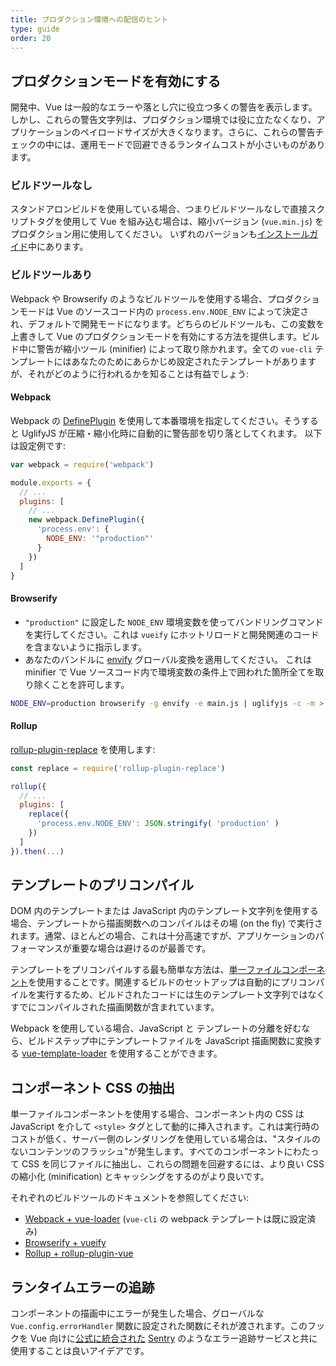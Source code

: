 ```yaml
---
title: プロダクション環境への配信のヒント
type: guide
order: 20
---
```


## プロダクションモードを有効にする

開発中、Vue は一般的なエラーや落とし穴に役立つ多くの警告を表示します。しかし、これらの警告文字列は、プロダクション環境では役に立たなくなり、アプリケーションのペイロードサイズが大きくなります。さらに、これらの警告チェックの中には、運用モードで回避できるランタイムコストが小さいものがあります。

### ビルドツールなし

スタンドアロンビルドを使用している場合、つまりビルドツールなしで直接スクリプトタグを使用して Vue を組み込む場合は、縮小バージョン (`vue.min.js`) をプロダクション用に使用してください。 いずれのバージョンも[インストールガイド](installation.html#lt-script-gt-直接組み込み)中にあります。

### ビルドツールあり

Webpack や Browserify のようなビルドツールを使用する場合、プロダクションモードは Vue のソースコード内の `process.env.NODE_ENV` によって決定され、デフォルトで開発モードになります。どちらのビルドツールも、この変数を上書きして Vue のプロダクションモードを有効にする方法を提供します。ビルド中に警告が縮小ツール (minifier) によって取り除かれます。全ての `vue-cli` テンプレートにはあなたのためにあらかじめ設定されたテンプレートがありますが、それがどのように行われるかを知ることは有益でしょう:

#### Webpack

Webpack の [DefinePlugin](https://webpack.js.org/plugins/define-plugin/) を使用して本番環境を指定してください。そうすると UglifyJS が圧縮・縮小化時に自動的に警告部を切り落としてくれます。 以下は設定例です:

```javascript
var webpack = require('webpack')

module.exports = {
  // ...
  plugins: [
    // ...
    new webpack.DefinePlugin({
      'process.env': {
        NODE_ENV: '"production"'
      }
    })
  ]
}
```

#### Browserify

- `"production"` に設定した `NODE_ENV` 環境変数を使ってバンドリングコマンドを実行してください。これは `vueify` にホットリロードと開発関連のコードを含まないように指示します。
- あなたのバンドルに [envify](https://github.com/hughsk/envify) グローバル変換を適用してください。 これは minifier で Vue ソースコード内で環境変数の条件上で囲われた箇所全てを取り除くことを許可します。


``` bash
NODE_ENV=production browserify -g envify -e main.js | uglifyjs -c -m > build.js
```

#### Rollup

[rollup-plugin-replace](https://github.com/rollup/rollup-plugin-replace) を使用します:

```javascript
const replace = require('rollup-plugin-replace')

rollup({
  // ...
  plugins: [
    replace({
      'process.env.NODE_ENV': JSON.stringify( 'production' )
    })
  ]
}).then(...)
```

## テンプレートのプリコンパイル

DOM 内のテンプレートまたは JavaScript 内のテンプレート文字列を使用する場合、テンプレートから描画関数へのコンパイルはその場 (on the fly) で実行されます。通常、ほとんどの場合、これは十分高速ですが、アプリケーションのパフォーマンスが重要な場合は避けるのが最善です。

テンプレートをプリコンパイルする最も簡単な方法は、[単一ファイルコンポーネント](single-file-components.html)を使用することです。関連するビルドのセットアップは自動的にプリコンパイルを実行するため、ビルドされたコードには生のテンプレート文字列ではなくすでにコンパイルされた描画関数が含まれています。

Webpack を使用している場合、JavaScript と テンプレートの分離を好むなら、ビルドステップ中にテンプレートファイルを JavaScript 描画関数に変換する [vue-template-loader](https://github.com/ktsn/vue-template-loader) を使用することができます。

## コンポーネント CSS の抽出

単一ファイルコンポーネントを使用する場合、コンポーネント内の CSS は JavaScript を介して `<style>` タグとして動的に挿入されます。これは実行時のコストが低く、サーバー側のレンダリングを使用している場合は、"スタイルのないコンテンツのフラッシュ"が発生します。すべてのコンポーネントにわたって CSS を同じファイルに抽出し、これらの問題を回避するには、より良い CSS の縮小化 (minification) とキャッシングをするのがより良いです。

それぞれのビルドツールのドキュメントを参照してください:

- [Webpack + vue-loader](http://vue-loader.vuejs.org/en/configurations/extract-css.html) (`vue-cli` の webpack テンプレートは既に設定済み)
- [Browserify + vueify](https://github.com/vuejs/vueify#css-extraction)
- [Rollup + rollup-plugin-vue](https://github.com/znck/rollup-plugin-vue#options)

## ランタイムエラーの追跡

コンポーネントの描画中にエラーが発生した場合、グローバルな `Vue.config.errorHandler` 関数に設定された関数にそれが渡されます。このフックを Vue 向けに[公式に統合された](https://sentry.io/for/vue/) [Sentry](https://sentry.io) のようなエラー追跡サービスと共に使用することは良いアイデアです。
